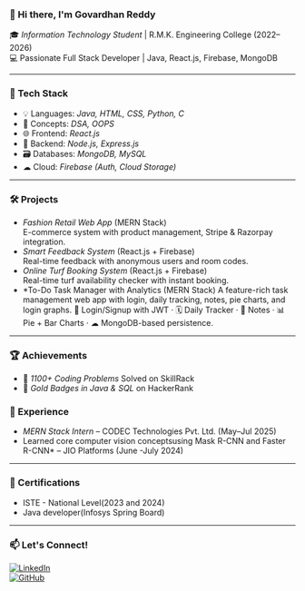 ### 👋 Hi there, I'm Govardhan Reddy

🎓 *Information Technology Student* | R.M.K. Engineering College (2022–2026)  
💻 Passionate Full Stack Developer | Java, React.js, Firebase, MongoDB  

---

### 🚀 Tech Stack
- 💡 Languages: *Java, HTML, CSS, Python, C*
- 🧩 Concepts: *DSA, OOPS*
- 🌐 Frontend: *React.js*
- 🔧 Backend: *Node.js, Express.js*
- 🗃 Databases: *MongoDB, MySQL*
- ☁ Cloud: *Firebase (Auth, Cloud Storage)*

---

### 🛠 Projects
- *Fashion Retail Web App* (MERN Stack)  
  E-commerce system with product management, Stripe & Razorpay integration.  
- *Smart Feedback System* (React.js + Firebase)  
  Real-time feedback with anonymous users and room codes.  
- *Online Turf Booking System* (React.js + Firebase)  
  Real-time turf availability checker with instant booking.
- *To-Do Task Manager with Analytics (MERN Stack)
   A feature-rich task management web app with login, daily tracking, notes, pie charts, and login graphs.
   🔐 Login/Signup with JWT · 🗓️ Daily Tracker · 📝 Notes · 📊 Pie + Bar Charts · ☁ MongoDB-based persistence.

---

### 🏆 Achievements
- 🧠 *1100+ Coding Problems* Solved on SkillRack  
- 🏅 *Gold Badges in Java & SQL* on HackerRank  


### 💼 Experience
- *MERN Stack Intern* – CODEC Technologies Pvt. Ltd. (May–Jul 2025)  
- Learned core computer vision conceptsusing Mask R-CNN and Faster R-CNN* – JIO Platforms  (June -July 2024)

---

### 📜 Certifications
- ISTE - National Level(2023 and 2024)
- Java developer(Infosys Spring Board)

---

### 📫 Let's Connect!
[![LinkedIn](https://img.shields.io/badge/LinkedIn-blue?logo=linkedin&style=flat-square)](https://www.linkedin.com/in/govardhan45/)  
[![GitHub](https://img.shields.io/badge/GitHub-black?logo=github&style=flat-square)](https://github.com/govardhan6302310410)
